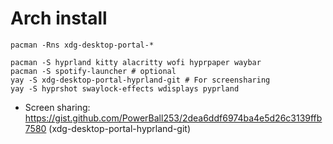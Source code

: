 # Arch install
```
pacman -Rns xdg-desktop-portal-*

pacman -S hyprland kitty alacritty wofi hyprpaper waybar
pacman -S spotify-launcher # optional
yay -S xdg-desktop-portal-hyprland-git # For screensharing
yay -S hyprshot swaylock-effects wdisplays pyprland
```

- Screen sharing: https://gist.github.com/PowerBall253/2dea6ddf6974ba4e5d26c3139ffb7580 (xdg-desktop-portal-hyprland-git)
